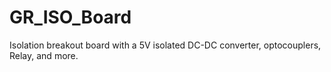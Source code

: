 # GR_ISO_Board
Isolation breakout board with a 5V isolated DC-DC converter, optocouplers, Relay, and more.
